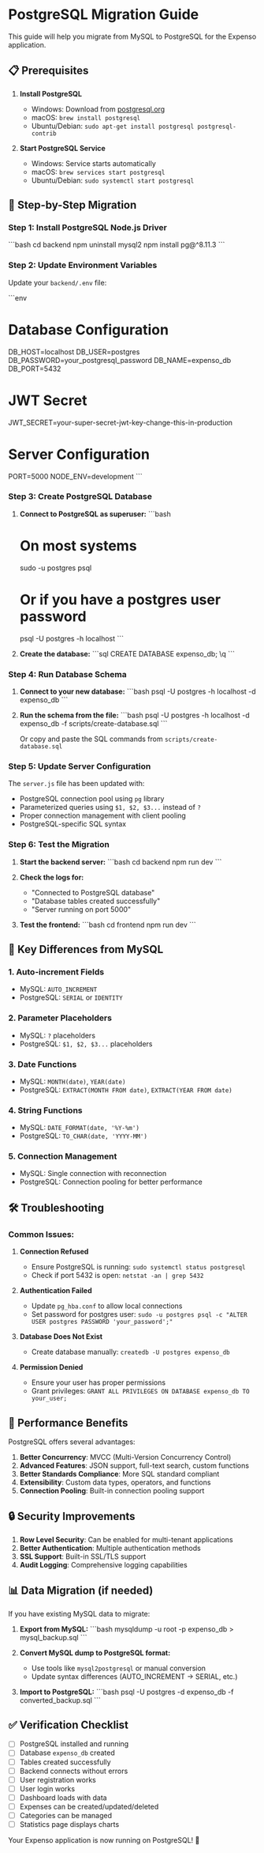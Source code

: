# PostgreSQL Migration Guide

This guide will help you migrate from MySQL to PostgreSQL for the Expenso application.

## 📋 Prerequisites

1. **Install PostgreSQL**
   - Windows: Download from [postgresql.org](https://www.postgresql.org/download/windows/)
   - macOS: `brew install postgresql`
   - Ubuntu/Debian: `sudo apt-get install postgresql postgresql-contrib`

2. **Start PostgreSQL Service**
   - Windows: Service starts automatically
   - macOS: `brew services start postgresql`
   - Ubuntu/Debian: `sudo systemctl start postgresql`

## 🚀 Step-by-Step Migration

### Step 1: Install PostgreSQL Node.js Driver

\`\`\`bash
cd backend
npm uninstall mysql2
npm install pg@^8.11.3
\`\`\`

### Step 2: Update Environment Variables

Update your `backend/.env` file:

\`\`\`env
# Database Configuration
DB_HOST=localhost
DB_USER=postgres
DB_PASSWORD=your_postgresql_password
DB_NAME=expenso_db
DB_PORT=5432

# JWT Secret
JWT_SECRET=your-super-secret-jwt-key-change-this-in-production

# Server Configuration
PORT=5000
NODE_ENV=development
\`\`\`

### Step 3: Create PostgreSQL Database

1. **Connect to PostgreSQL as superuser:**
   \`\`\`bash
   # On most systems
   sudo -u postgres psql
   
   # Or if you have a postgres user password
   psql -U postgres -h localhost
   \`\`\`

2. **Create the database:**
   \`\`\`sql
   CREATE DATABASE expenso_db;
   \q
   \`\`\`

### Step 4: Run Database Schema

1. **Connect to your new database:**
   \`\`\`bash
   psql -U postgres -h localhost -d expenso_db
   \`\`\`

2. **Run the schema from the file:**
   \`\`\`bash
   psql -U postgres -h localhost -d expenso_db -f scripts/create-database.sql
   \`\`\`

   Or copy and paste the SQL commands from `scripts/create-database.sql`

### Step 5: Update Server Configuration

The `server.js` file has been updated with:
- PostgreSQL connection pool using `pg` library
- Parameterized queries using `$1, $2, $3...` instead of `?`
- Proper connection management with client pooling
- PostgreSQL-specific SQL syntax

### Step 6: Test the Migration

1. **Start the backend server:**
   \`\`\`bash
   cd backend
   npm run dev
   \`\`\`

2. **Check the logs for:**
   - "Connected to PostgreSQL database"
   - "Database tables created successfully"
   - "Server running on port 5000"

3. **Test the frontend:**
   \`\`\`bash
   cd frontend
   npm run dev
   \`\`\`

## 🔄 Key Differences from MySQL

### 1. **Auto-increment Fields**
- MySQL: `AUTO_INCREMENT`
- PostgreSQL: `SERIAL` or `IDENTITY`

### 2. **Parameter Placeholders**
- MySQL: `?` placeholders
- PostgreSQL: `$1, $2, $3...` placeholders

### 3. **Date Functions**
- MySQL: `MONTH(date)`, `YEAR(date)`
- PostgreSQL: `EXTRACT(MONTH FROM date)`, `EXTRACT(YEAR FROM date)`

### 4. **String Functions**
- MySQL: `DATE_FORMAT(date, '%Y-%m')`
- PostgreSQL: `TO_CHAR(date, 'YYYY-MM')`

### 5. **Connection Management**
- MySQL: Single connection with reconnection
- PostgreSQL: Connection pooling for better performance

## 🛠️ Troubleshooting

### Common Issues:

1. **Connection Refused**
   - Ensure PostgreSQL is running: `sudo systemctl status postgresql`
   - Check if port 5432 is open: `netstat -an | grep 5432`

2. **Authentication Failed**
   - Update `pg_hba.conf` to allow local connections
   - Set password for postgres user: `sudo -u postgres psql -c "ALTER USER postgres PASSWORD 'your_password';"`

3. **Database Does Not Exist**
   - Create database manually: `createdb -U postgres expenso_db`

4. **Permission Denied**
   - Ensure your user has proper permissions
   - Grant privileges: `GRANT ALL PRIVILEGES ON DATABASE expenso_db TO your_user;`

## 🎯 Performance Benefits

PostgreSQL offers several advantages:

1. **Better Concurrency**: MVCC (Multi-Version Concurrency Control)
2. **Advanced Features**: JSON support, full-text search, custom functions
3. **Better Standards Compliance**: More SQL standard compliant
4. **Extensibility**: Custom data types, operators, and functions
5. **Connection Pooling**: Built-in connection pooling support

## 🔒 Security Improvements

1. **Row Level Security**: Can be enabled for multi-tenant applications
2. **Better Authentication**: Multiple authentication methods
3. **SSL Support**: Built-in SSL/TLS support
4. **Audit Logging**: Comprehensive logging capabilities

## 📊 Data Migration (if needed)

If you have existing MySQL data to migrate:

1. **Export from MySQL:**
   \`\`\`bash
   mysqldump -u root -p expenso_db > mysql_backup.sql
   \`\`\`

2. **Convert MySQL dump to PostgreSQL format:**
   - Use tools like `mysql2postgresql` or manual conversion
   - Update syntax differences (AUTO_INCREMENT → SERIAL, etc.)

3. **Import to PostgreSQL:**
   \`\`\`bash
   psql -U postgres -d expenso_db -f converted_backup.sql
   \`\`\`

## ✅ Verification Checklist

- [ ] PostgreSQL installed and running
- [ ] Database `expenso_db` created
- [ ] Tables created successfully
- [ ] Backend connects without errors
- [ ] User registration works
- [ ] User login works
- [ ] Dashboard loads with data
- [ ] Expenses can be created/updated/deleted
- [ ] Categories can be managed
- [ ] Statistics page displays charts

Your Expenso application is now running on PostgreSQL! 🎉
